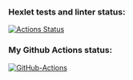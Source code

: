 ### Hexlet tests and linter status:
[![Actions Status](https://github.com/lingalo/python-project-50/workflows/hexlet-check/badge.svg)](https://github.com/lingalo/python-project-50/actions)
### My Github Actions status:
[![GitHub-Actions](https://github.com/lingalo/python-project-50/actions/workflows/nodepy.yml/badge.svg)](https://github.com/lingalo/python-project-50/actions/workflows/nodepy.yml)
